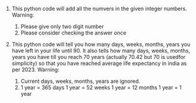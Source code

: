 1. This python code will add all the numvers in the given integer numbers.
Warning:
    1. Please give only two digit number
    2. Please consider checking the answer once

2. This python code will tell you how many days, weeks, months, years you have left in your life until 90. It also tells how many days, weeks, months, years you have till you reach 70 years (actually 70.42 but 70 is usedfor simplicity) so that you have reached average life expectancy in india as per 2023.
Warning:
    1. Current days, weeks, months, years are ignored.
    2. 1 year = 365 days
       1 year = 52 weeks
       1 year = 12 months
       1 year = 1 year